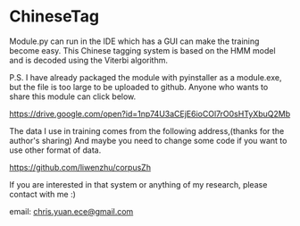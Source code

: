 # ChineseTag

Module.py can run in the IDE which has a GUI can make the training become easy.
This Chinese tagging system is based on the HMM model and is decoded using the Viterbi algorithm.

P.S. I have already packaged the module with pyinstaller as a module.exe, but the file is too large to be uploaded to github.
Anyone who wants to share this module can click below.

https://drive.google.com/open?id=1np74U3aCEjE6ioCOl7rO0sHTyXbuQ2Mb

The data I use in training comes from the following address,(thanks for the author's sharing) 
And maybe you need to change some code if you want to use other format of data.

https://github.com/liwenzhu/corpusZh

If you are interested in that system or anything of my research, 
please contact with me :)

email: chris.yuan.ece@gmail.com
